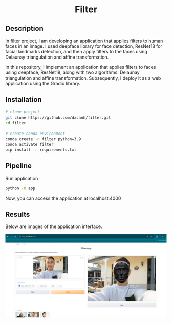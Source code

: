<div align="center">

# Filter

</div>

## Description

In filter project, I am developing an application that applies filters to human faces in an image. I used deepface library for face detection, ResNet18 for facial landmarks detection, and then apply filters to the faces using Delaunay triangulation and affine transformation.

In this repository, I implement an application that applies filters to faces using deepface, ResNet18, along with two algorithms: Delaunay triangulation and affine transformation. Subsequently, I deploy it as a web application using the Gradio library.

## Installation

```bash
# clone project
git clone https://github.com/dxcanh/filter.git
cd filter

# create conda environment
conda create -n filter python=3.9
conda activate filter
pip install -r requirements.txt

```

## Pipeline
    
Run application
    
```bash
python -m app
```

Now, you can access the application at localhost:4000
    
## Results

Below are images of the application interface.

![demo](demo/demo.png)

